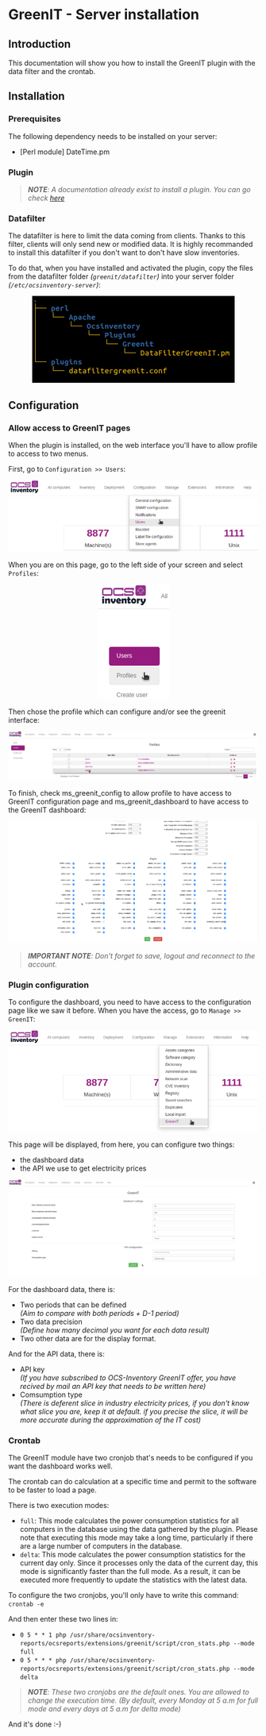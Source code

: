 # GreenIT - Server installation

## Introduction
This documentation will show you how to install the GreenIT plugin with the data filter and the crontab.

## Installation

### Prerequisites
The following dependency needs to be installed on your server:

- [Perl module] DateTime.pm

### Plugin
> ***NOTE**: A documentation already exist to install a plugin. You can go check [here](https://wiki.ocsinventory-ng.org/10.Plugin-engine/Using-plugins-installer/#installation)*

### Datafilter
The datafilter is here to limit the data coming from clients. Thanks to this filter, clients will only send new or modified data. It is highly recommanded to install this datafilter if you don't want to don't have slow inventories.

To do that, when you have installed and activated the plugin, copy the files from the datafilter folder *(`greenit/datafilter`)* into your server folder *(`/etc/ocsinventory-server`)*:

<p align="center">
  <img src="../../../img/server/greenit/datafilter_1.png"/>
</p>

## Configuration

### Allow access to GreenIT pages
When the plugin is installed, on the web interface you'll have to allow profile to access to two menus.

First, go to `Configuration >> Users`:

<p align="center">
  <img src="../../../img/server/greenit/allow_access_1.png"/>
</p>

When you are on this page, go to the left side of your screen and select `Profiles`:

<p align="center">
  <img src="../../../img/server/greenit/allow_access_2.png"/>
</p>

Then chose the profile which can configure and/or see the greenit interface:

<p align="center">
  <img src="../../../img/server/greenit/allow_access_3.png"/>
</p>

To finish, check ms_greenit_config to allow profile to have access to GreenIT configuration page and ms_greenit_dashboard to have access to the GreenIT dashboard:

<p align="center">
  <img src="../../../img/server/greenit/allow_access_4.png"/>
</p>

> ***IMPORTANT NOTE**: Don't forget to save, logout and reconnect to the account.*

### Plugin configuration
To configure the dashboard, you need to have access to the configuration page like we saw it before. When you have the access, go to `Manage >> GreenIT`:

<p align="center">
  <img src="../../../img/server/greenit/configuration_1.png"/>
</p>

This page will be displayed, from here, you can configure two things:
- the dashboard data
- the API we use to get electricity prices

<p align="center">
  <img src="../../../img/server/greenit/configuration_2.png"/>
</p>

For the dashboard data, there is:
- Two periods that can be defined <br> *(Aim to compare with both periods + D-1 period)*
- Two data precision <br> *(Define how many decimal you want for each data result)*
- Two other data are for the display format.

And for the API data, there is:
- API key <br> *(If you have subscribed to OCS-Inventory GreenIT offer, you have recived by mail an API key that needs to be written here)*
- Comsumption type <br> *(There is deferent slice in industry electricity prices, if you don't know what slice you are, keep it at default. if you precise the slice, it will be more accurate during the approximation of the IT cost)*

### Crontab
The GreenIT module have two cronjob that's needs to be configured if you want the dashboard works well.

The crontab can do calculation at a specific time and permit to the software to be faster to load a page.

There is two execution modes:
- `full`: This mode calculates the power consumption statistics for all computers in the database using the data gathered by the plugin. Please note that executing this mode may take a long time, particularly if there are a large number of computers in the database.
- `delta`: This mode calculates the power consumption statistics for the current day only. Since it processes only the data of the current day, this mode is significantly faster than the full mode. As a result, it can be executed more frequently to update the statistics with the latest data.

To configure the two cronjobs, you'll only have to write this command: <br> `crontab -e`

And then enter these two lines in:
- `0 5 * * 1 php /usr/share/ocsinventory-reports/ocsreports/extensions/greenit/script/cron_stats.php --mode full`
- `0 5 * * * php /usr/share/ocsinventory-reports/ocsreports/extensions/greenit/script/cron_stats.php --mode delta`
> ***NOTE**: These two cronjobs are the default ones. You are allowed to change the execution time. (By default, every Monday at 5 a.m for full mode and every days at 5 a.m for delta mode)*

And it's done :-)

